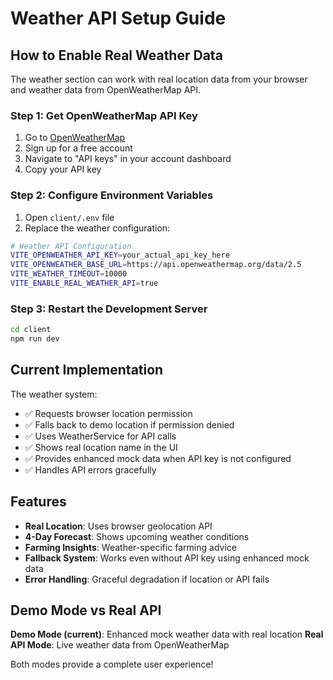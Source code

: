 # Weather API Setup Guide

## How to Enable Real Weather Data

The weather section can work with real location data from your browser and weather data from OpenWeatherMap API.

### Step 1: Get OpenWeatherMap API Key

1. Go to [OpenWeatherMap](https://openweathermap.org/api)
2. Sign up for a free account
3. Navigate to "API keys" in your account dashboard
4. Copy your API key

### Step 2: Configure Environment Variables

1. Open `client/.env` file
2. Replace the weather configuration:

```bash
# Weather API Configuration
VITE_OPENWEATHER_API_KEY=your_actual_api_key_here
VITE_OPENWEATHER_BASE_URL=https://api.openweathermap.org/data/2.5
VITE_WEATHER_TIMEOUT=10000
VITE_ENABLE_REAL_WEATHER_API=true
```

### Step 3: Restart the Development Server

```bash
cd client
npm run dev
```

## Current Implementation

The weather system:
- ✅ Requests browser location permission
- ✅ Falls back to demo location if permission denied
- ✅ Uses WeatherService for API calls
- ✅ Shows real location name in the UI
- ✅ Provides enhanced mock data when API key is not configured
- ✅ Handles API errors gracefully

## Features

- **Real Location**: Uses browser geolocation API
- **4-Day Forecast**: Shows upcoming weather conditions
- **Farming Insights**: Weather-specific farming advice
- **Fallback System**: Works even without API key using enhanced mock data
- **Error Handling**: Graceful degradation if location or API fails

## Demo Mode vs Real API

**Demo Mode (current)**: Enhanced mock weather data with real location
**Real API Mode**: Live weather data from OpenWeatherMap

Both modes provide a complete user experience!

